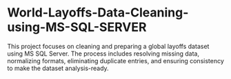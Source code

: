 # World-Layoffs-Data-Cleaning-using-MS-SQL-SERVER
This project focuses on cleaning and preparing a global layoffs dataset using MS SQL Server. The process includes resolving missing data, normalizing formats, eliminating duplicate entries, and ensuring consistency to make the dataset analysis-ready.
